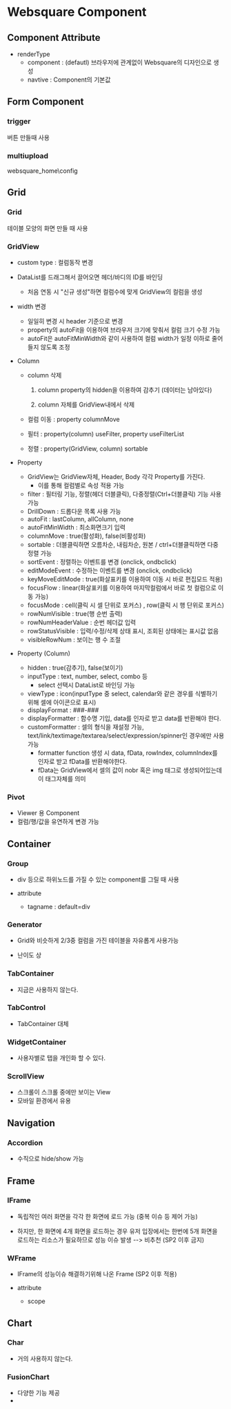 # Websquare Component

## Component Attribute

- renderType
  - component  : (defautl) 브라우저에 관계없이 Websquare의 디자인으로 생성
  - navtive : Component의 기본값



## Form Component

### trigger

버튼 만들때 사용

### multiupload

websquare_home\config



## Grid

### Grid

테이블 모양의 화면 만들 때 사용

### GridView

- custom type : 컬럼동작 변경

- DataList를 드래그해서 끌어오면 헤더/바디의 ID를 바인딩

  - 처음 연동 시 "신규 생성"하면 컬럼수에 맞게 GridView의 컬럼을 생성

- width 변경

  - 일일히 변경 시 header 기준으로 변경
  - property의 autoFit을 이용하여 브라우저 크기에 맞춰서 컬럼 크기 수정 가능
  - autoFit은 autoFitMinWidth와 같이 사용하여 컬럼 width가 일정 이하로 줄어들지 않도록 조정

- Column

  - column 삭제

    1. column property의 hidden을 이용하여 감추기 (데이터는 남아있다)

    2. column 자체를 GridView내에서 삭제

  - 컬럼 이동 : property columnMove

  - 필터 : property(column) useFilter, property useFilterList

  - 정렬 : property(GridView, column) sortable

- Property

  - GridView는 GridView자체, Header, Body 각각 Property를 가진다.
    - 이를 통해 컬럼별로 속성 적용 가능
  - filter : 필터링 기능, 정렬(헤더 더블클릭), 다중정렬(Ctrl+더블클릭) 기능 사용 가능
  - DrillDown : 드롭다운 목록 사용 가능
  - autoFit : lastColumn, allColumn, none
  - autoFitMinWidth : 최소화면크기 입력
  - columnMove : true(활성화), false(비활성화)
  - sortable : 더블클릭하면 오름차순, 내림차순, 원본 / ctrl+더블클릭하면 다중 정렬 가능
  - sortEvent : 정렬하는 이벤트를 변경 (onclick, ondbclick)
  - editModeEvent : 수정하는 이벤트를 변경 (onclick, ondbclick)
  - keyMoveEditMode : true(화살표키를 이용하여 이동 시 바로 편집모드 적용)
  - focusFlow : linear(화살표키를 이용하여 마지막컬럼에서 바로 첫 컬럼으로 이동 가능)
  - focusMode : cell(클릭 시 셀 단위로 포커스) , row(클릭 시 행 단위로 포커스)
  - rowNumVisible : true(행 순번 출력)
  - rowNumHeaderValue : 순번 헤더값 입력
  - rowStatusVisible : 입력/수정/삭제 상태 표시, 조회된 상태에는 표시값 없음
  - visibleRowNum : 보이는 행 수 조절

- Property (Column)

  - hidden : true(감추기), false(보이기)
  - inputType : text, number, select, combo 등 
    - select 선택시 DataList로 바인딩 가능
  - viewType : icon(inputType 중 select, calendar와 같은 경우를 식별하기 위해 셀에 아이콘으로 표시)
  - displayFormat : ###-###
  - displayFormatter : 함수명 기입, data를 인자로 받고 data를 반환해야 한다.
  - customFormatter : 셀의 형식을 재설정 가능, text/link/textimage/textarea/select/expression/spinner인 경우에만 사용 가능
    - formatter function 생성 시 data, fData, rowIndex, columnIndex를 인자로 받고 fData를 반환해야한다.
    - fData는 GridView에서 셀의 값이 nobr 혹은 img 태그로 생성되어있는데 이 태그자체를 의미

### Pivot

- Viewer 용 Component
- 컬럼/행/값을 유연하게 변경 가능



## Container

### Group

- div 등으로 하위노드를 가질 수 있는 component를 그릴 때 사용

- attribute
  - tagname : default=div

### Generator

- Grid와 비슷하게 2/3중 컬럼을 가진 테이블을 자유롭게 사용가능

- 난이도 상

### TabContainer

- 지금은 사용하지 않는다.

### TabControl

- TabContainer 대체

### WidgetContainer

- 사용자별로 탭을 개인화 할 수 있다.

### ScrollView

- 스크롤이 스크롤 중에만 보이는 View
- 모바일 환경에서 유용



## Navigation

### Accordion

- 수직으로 hide/show 가능



## Frame

### IFrame

- 독립적인 여러 화면을 각각 한 화면에 로드 가능 (중복 이슈 등 제어 가능)

- 하지만, 한 화면에 4개 화면을 로드하는 경우 유저 입장에서는 한번에 5개 화면을 로드하는 리소스가 필요하므로 성능 이슈 발생 --> 비추천 (SP2 이후 금지)

### WFrame

- IFrame의 성능이슈 해결하기위해 나온 Frame (SP2 이후 적용)

- attribute
  - scope



## Chart

### Char

- 거의 사용하지 않는다.

### FusionChart

- 다양한 기능 제공
- 